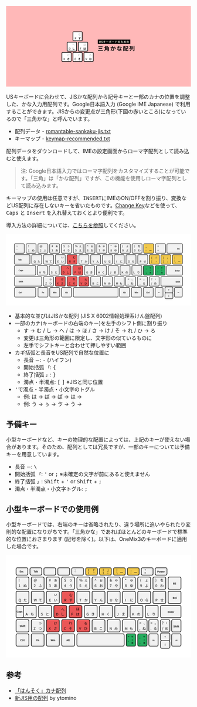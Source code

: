 ![cover](images/cover.png)

USキーボードに合わせて、JISかな配列から記号キーと一部のカナの位置を調整した、かな入力用配列です。Google日本語入力 (Google IME Japanese) で利用することができます。JISからの変更点が三角形(下図の赤いところ)になっているので「三角かな」と呼んでいます。

- 配列データ - [romantable-sankaku-jis.txt](https://raw.githubusercontent.com/cognitom/kana/master/romantable-sankaku-jis.txt)
- キーマップ - [keymap-recommended.txt](https://raw.githubusercontent.com/cognitom/kana/master/keymap-recommended.txt)

配列データをダウンロードして、IMEの設定画面からローマ字配列として読み込むと使えます。

> 注: Google日本語入力ではローマ字配列をカスタマイズすることが可能です。「三角」は「かな配列」ですが、この機能を使用しローマ字配列として読み込みます。

キーマップの使用は任意ですが、<kbd>INSERT</kbd>にIMEのON/OFFを割り振り、<kbd>変換</kbd>などUS配列に存在しないキーを省いたものです。[Change Key](https://forest.watch.impress.co.jp/library/software/changekey/)などを使って、<kbd>Caps</kbd> と <kbd>Insert</kbd> を入れ替えておくとより便利です。

導入方法の詳細については、[こちらを参照](getting-started.md)してください。

![general](images/sankaku-general.png)

- 基本的な並びはJISかな配列 (JIS X 6002情報処理系けん盤配列)
- 一部のカナ(キーボードの右端のキー)を左手のシフト側に割り振り
  - <kbd>す</kbd> → <kbd>む</kbd> / <kbd>し</kbd> → <kbd>へ</kbd> / <kbd>は</kbd> → <kbd>ほ</kbd> / <kbd>さ</kbd> → <kbd>け</kbd> / <kbd>そ</kbd> → <kbd>れ</kbd> / <kbd>ひ</kbd> → <kbd>ろ</kbd>
  - 変更は三角形の範囲に限定し、文字形の似ているものに
  - 左手でシフトキーと合わせて押しやすい範囲
- カギ括弧と長音をUS配列で自然な位置に
  - 長音 `ー`: <kbd>-</kbd> (ハイフン)
  - 開始括弧 `「`: <kbd>{</kbd>
  - 終了括弧 `」`: <kbd>}</kbd>
  - 濁点・半濁点: <kbd>[</kbd> <kbd>]</kbd> ※JISと同じ位置
- <kbd>'</kbd>で濁点・半濁点・小文字のトグル
  - 例: <kbd>は</kbd> → <kbd>ば</kbd> → <kbd>ぱ</kbd> → <kbd>は</kbd> →
  - 例: <kbd>う</kbd> → <kbd>ぅ</kbd> → <kbd>ゔ</kbd> → <kbd>う</kbd> →

## 予備キー

小型キーボードなど、キーの物理的な配置によっては、上記のキーが使えない場合があります。そのため、配列としては冗長ですが、一部のキーについては予備キーを用意しています。

- 長音 `ー`: <kbd>\\</kbd>
- 開始括弧 `「`: <kbd>'</kbd> or <kbd>;</kbd> ※未確定の文字が前にあると使えません
- 終了括弧 `」`: <kbd>Shift</kbd> + <kbd>'</kbd> or <kbd>Shift</kbd> + <kbd>;</kbd>
- 濁点・半濁点・小文字トグル: <kbd>;</kbd>

## 小型キーボードでの使用例

小型キーボードでは、右端のキーは省略されたり、違う場所に追いやられたり変則的な配置になりがちです。「三角かな」であればほとんどのキーボードで標準的な位置におさまります (記号を除く)。以下は、OneMix3のキーボードに適用した場合です。

![general](images/sankaku-onemix3.png)

## 参考

- [「はんそく」カナ配列](archived/hansoku-jis.md)
- [新JIS用の配列](https://gist.github.com/ytomino/3610371) by ytomino
